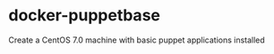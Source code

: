 docker-puppetbase
=================

Create a CentOS 7.0 machine with basic puppet applications installed
